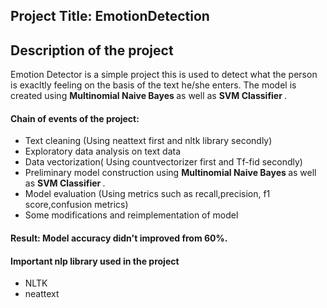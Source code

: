 ## Project Title: EmotionDetection

## Description of the project
Emotion Detector is a simple project this is used to detect what the person is exacltly feeling on the basis of the text he/she enters. The model is created using <b> Multinomial Naive Bayes </b> as well as <b> SVM Classifier </b>. 

#### Chain of events of the project:

* Text cleaning (Using neattext first and nltk library secondly)
* Exploratory data analysis on text data
* Data vectorization( Using countvectorizer first and Tf-fid secondly)
* Preliminary model construction using  <b> Multinomial Naive Bayes </b> as well as <b> SVM Classifier </b>.
* Model evaluation (Using metrics such as recall,precision, f1 score,confusion metrics)
* Some modifications and reimplementation of model

#### Result: Model accuracy didn't improved from 60%.

#### Important nlp library used in the project

* NLTK
* neattext



